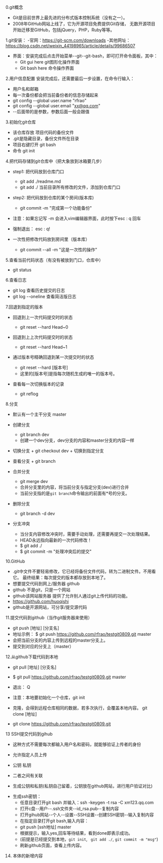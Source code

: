 0.git概念
 - Git是目前世界上最先进的分布式版本控制系统（没有之一）。
 - 2008年GitHub网站上线了，它为开源项目免费提供Git存储，
   无数开源项目开始迁移至GitHub，包括jQuery，PHP，Ruby等等。


1.git安装：
  -官网：https://git-scm.com/downloads
  -其他网址：https://blog.csdn.net/weixin_44198965/article/details/99686507

  - 界面：安装完成后点击开始菜单--git--git-bash，即可打开命令面板，其中：
    + Git gui here     git图形化操作界面
    + Git bash here     命令操作界面


2.用户信息配置 安装完成后，还需要最后一步设置，在命令行输入：
  - 用户名和邮箱
  - 每一次备份都会把当前备份者的信息存储起来
  - git config --global user.name "rfrao"
  - git config --global user.email "xx@qq.com"
  - --后面带的是参数，参数后面一般会跟值


3.初始化git仓库
  - 该仓库存放 项目代码的备份文件
  - .git是隐藏目录，备份文件所在目录
  - 项目右键打开 git bash
  - 命令 git init


4.把代码存储到git仓库中（把大象放到冰箱要几步）
  - step1: 把代码放到仓库门口 
    + git add ./readme.md 
    + git add ./    当前目录所有修改的文件，添加到仓库门口 
  - step2: 把代码放到仓库的某个房间(版本库)
    + git commit -m "完成第一个功能备份" 
  
  - 注意：如果忘记写 -m 会进入vim编辑器界面，此时按下esc :   q   回车
  - 强制退出： esc  :   q!
 
  - 一次性把修改代码放到房间里（版本库）
    + git commit --all -m "这是一次性的操作" 

   
5.查看当前代码状态（有没有被放到门口，仓库中）
  - git status


6.查看日志
   - git log 查看历史提交的日志
   - git log --oneline 查看简洁版日志


7.回退到指定的版本
   - 回退到上一次代码提交时的状态
     +  git reset --hard Head~0
   - 回退到上上次代码提交时的状态
     +  git reset --hard Head~1
   - 通过版本号精确回退到某一次提交时的状态
     +  git reset --hard [版本号]
     + 这里的[版本号]是指每次随机生成的唯一的版本号。

   - 查看每一次切换版本的记录
     +  git reflog  
  

8.分支
   - 默认有一个主干分支 master

   - 创建分支
     + git branch dev   
     + 创建一个dev分支，dev分支的内容和master分支的内容一样
  
   - 切换分支
    + git checkout dev 
    + 切换到指定分支

   - 查看分支
    + git branch
 
   - 合并分支
     + git merge dev
     + 合并分支里的内容，将当前分支与指定分支(dev)进行合并
     + 当前分支指的是` git branch `命令输出的前面有*号的分支。

   - 删除分支
     + git branch -d dev

   - 分支冲突
     + 当分支内容修改冲突时，需要手动处理，还需要再提交一次处理结果。
     + HEAD永远指向最新的一次代码修改！
     + $ git add ./
     + $ git commit -m "处理冲突后的提交"

    

10.GitHub
   - .git中文件不要轻易修改，它已经将备份文件代码，转为二进制文件。不用看它。
  最终结果：每次提交的版本都存放到本地了。
   - 想要提交代码到网上/服务器  github
   - github 不是git，只是一个网站
   - github该网站服务器 提供了允许别人通过git上传代码的功能。
   - https://github.com/huoqishi
   - github是开源网站，可分享/提交源代码

11.提交代码到github（当作git服务器来使用）
   - git push [地址] [分支名]
   - 地址示例：
    $ git push https://github.com/rfrao/testgit0809.git master
   - 会把当前分支的内容上传到远程的master分支上。
   - 提交到对应的分支上（master）


12.从github下载代码到本地
   - git pull [地址] [分支名]
   - $ git pull  https://github.com/rfrao/testgit0809.git master
   - 退出： Q
   - 注意：本地要初始化一个仓库，git init

   - 克隆，会得到远程仓库相同的数据，若多次执行，会覆盖本地内容。
   git clone [地址]
   - git clone https://github.com/rfrao/testgit0809.git

13 SSH提交代码到gihub
   - 这种方式不需要每次都输入用户名和密码，就能够验证上传者的身份
   - 允许指定人员上传

   - 公钥 私钥
   - 二者之间有关联
   - 生成公钥和私钥(私钥自己留着，公钥放在github网站，进行用户验证对比)
   + 生成ssh密钥：
     + 任意目录打开git bash 并输入：ssh -keygen -t rsa -C xm123.qq.com
     + 打开c盘--用户--.ssh文件夹--id_rsa.pub--复制内容
     + 打开gihub网站--个人--设置--SSH设置--创建SSH密钥--输入复制内容
     + 在指定目录打开git bash,输入内容：
     + git push [ssh地址] master
     + 根据提示，输入yes,回车等待结果，看到done即表示成功。
     + (前提是已经提交到本地，`git init`, ` git add ./`, `git commit -m "msg"`)
     + 刷新github页面，查看上传内容。

  
14. 本体的新增内容

